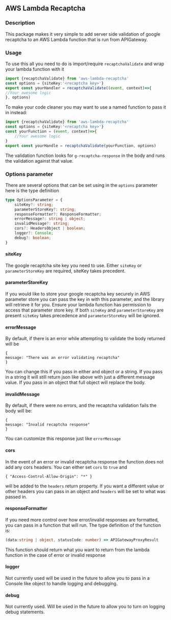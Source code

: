 ## AWS Lambda Recaptcha
### Description
This package makes it very simple to add server side validation of google recaptcha to an AWS Lambda function that is run from APIGateway.
### Usage
To use this all you need to do is import/require `recaptchaValidate` and wrap your lambda function with it
```typescript
import {recaptchaValidate} from 'aws-lambda-recaptcha'
const options = {siteKey:'<recaptcha key>'}
export const yourHandler = recaptchaValidate((event, context)=>{
//Your awesome logic
}, options)
```
To make your code cleaner you may want to use a named function to pass it in instead:
```typescript
import {recaptchaValidate} from 'aws-lambda-recaptcha'
const options = {siteKey:'<recaptcha key>'}
const yourFunction = (event, context)=>{
	//Your awesome logic
}
export const yourHandle = recaptchaValidate(yourFunction, options)
```
The validation function looks for `g-recaptcha-response` in the body and runs the validation against that value.

### Options parameter
There are several options that can be set using in the `options` parameter here is the type definition
```typescript
type OptionsParameter = {
	siteKey?: string;
	parameterStoreKey?: string;
	responseFormatter?: ResponseFormatter;
	errorMessage?: string | object;
	invalidMessage?: string;
	cors?: HeadersObject | boolean;
	logger?: Console;
	debug?: boolean;
}
```
#### siteKey
The google recaptcha site key you need to use. Either `siteKey` or `parameterStoreKey` are required, siteKey takes precedent.
#### parameterStoreKey
If you would like to store your google recaptcha key securely in AWS parameter store you can pass the key in with this parameter, and the library will retrieve it for you.  Ensure your lambda function has permission to access that parameter store key. If both `siteKey` and `parameterStoreKey` are present `siteKey` takes precedence and `parameterStoreKey` will be ignored.

#### errorMessage
By default, if there is an error while attempting to validate the body returned will be 
```json5
{
message: "There was an error validating recaptcha"
}
``` 
You can change this if you  pass in either and object or a string. If you pass in a string it will still return json like above with just a different message value. If you pass in an object that full object will replace the body.
#### invalidMessage
By default, if there were no errors, and the recaptcha validation fails the body will be:
```json5
{
message: "Invalid recaptcha response"
}
``` 
You can customize this response just like `errorMessage`
#### cors
In the event of an error or invalid recaptcha response the function does not add any cors headers.  You can either set `cors` to `true` and 
```json5
{ "Access-Control-Allow-Origin": "*" }
```
will be added to the `headers` return property.  If you want a different value or other headers you can pass in an object and `headers` will be set to what was passed in. 
#### responseFormatter
If you need more control over how error/invalid responses are formatted, you can pass in a function that will run. The type definition of the function is:
```typescript
(data:string | object, statusCode: number) => APIGatewayProxyResult
```
This function should return what you want to return from the lambda function in the case of error or invalid response 
#### logger
Not currently used will be used in the future to allow you to pass in a Console like object to handle logging and debugging.
#### debug
Not currently used. Will be used in the future to allow you to turn on logging debug statements.
